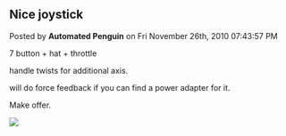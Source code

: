 ## Nice joystick
Posted by **Automated Penguin** on Fri November 26th, 2010 07:43:57 PM

7 button + hat + throttle

handle twists for additional axis.

will do force feedback if you can find a power adapter for it.

Make offer.

![](http://www.public.asu.edu/~cbock/JUNK/sale/joy.JPG)
